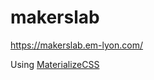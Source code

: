 # makerslab
https://makerslab.em-lyon.com/

Using [MaterializeCSS](https://github.com/materializecss/materialize//)
